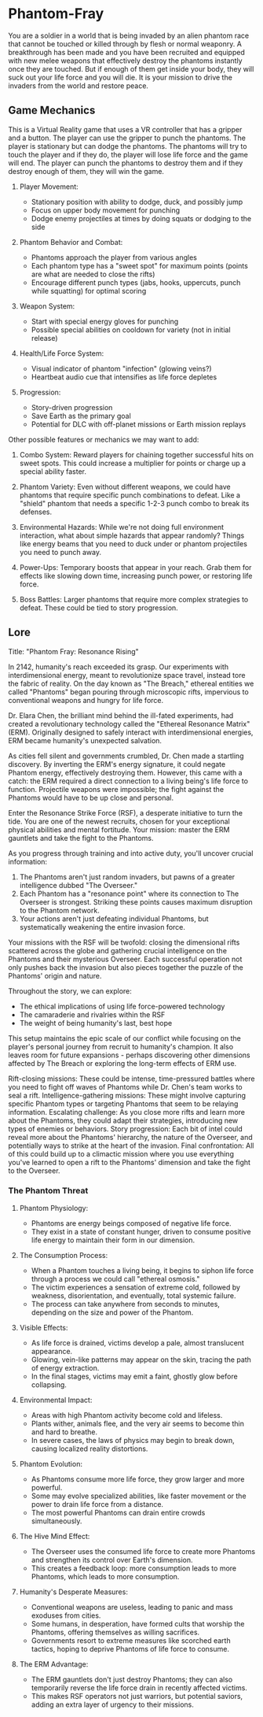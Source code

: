# Phantom-Fray

You are a soldier in a world that is being invaded by an alien phantom race that cannot be touched or killed through by flesh or normal weaponry. A breakthrough has been made and you have been recruited and equipped with new melee weapons that effectively destroy the phantoms instantly once they are touched. But if enough of them get inside your body, they will suck out your life force and you will die. It is your mission to drive the invaders from the world and restore peace.

## Game Mechanics

This is a Virtual Reality game that uses a VR controller that has a gripper and a button. The player can use the gripper to punch the phantoms. The player is stationary but can dodge the phantoms. The phantoms will try to touch the player and if they do, the player will lose life force and the game will end. The player can punch the phantoms to destroy them and if they destroy enough of them, they will win the game.

1. Player Movement:
   - Stationary position with ability to dodge, duck, and possibly jump
   - Focus on upper body movement for punching
   - Dodge enemy projectiles at times by doing squats or dodging to the side

2. Phantom Behavior and Combat:
   - Phantoms approach the player from various angles
   - Each phantom type has a "sweet spot" for maximum points (points are what are needed to close the rifts)
   - Encourage different punch types (jabs, hooks, uppercuts, punch while squatting) for optimal scoring

3. Weapon System:
   - Start with special energy gloves for punching
   - Possible special abilities on cooldown for variety (not in initial release)

4. Health/Life Force System:
   - Visual indicator of phantom "infection" (glowing veins?)
   - Heartbeat audio cue that intensifies as life force depletes

5. Progression:
   - Story-driven progression
   - Save Earth as the primary goal
   - Potential for DLC with off-planet missions or Earth mission replays

Other possible features or mechanics we may want to add:

1. Combo System: Reward players for chaining together successful hits on sweet spots. This could increase a multiplier for points or charge up a special ability faster.

2. Phantom Variety: Even without different weapons, we could have phantoms that require specific punch combinations to defeat. Like a "shield" phantom that needs a specific 1-2-3 punch combo to break its defenses.

3. Environmental Hazards: While we're not doing full environment interaction, what about simple hazards that appear randomly? Things like energy beams that you need to duck under or phantom projectiles you need to punch away.

4. Power-Ups: Temporary boosts that appear in your reach. Grab them for effects like slowing down time, increasing punch power, or restoring life force.

5. Boss Battles: Larger phantoms that require more complex strategies to defeat. These could be tied to story progression.

## Lore

Title: "Phantom Fray: Resonance Rising"

In 2142, humanity's reach exceeded its grasp. Our experiments with interdimensional energy, meant to revolutionize space travel, instead tore the fabric of reality. On the day known as "The Breach," ethereal entities we called "Phantoms" began pouring through microscopic rifts, impervious to conventional weapons and hungry for life force.

Dr. Elara Chen, the brilliant mind behind the ill-fated experiments, had created a revolutionary technology called the "Ethereal Resonance Matrix" (ERM). Originally designed to safely interact with interdimensional energies, ERM became humanity's unexpected salvation.

As cities fell silent and governments crumbled, Dr. Chen made a startling discovery. By inverting the ERM's energy signature, it could negate Phantom energy, effectively destroying them. However, this came with a catch: the ERM required a direct connection to a living being's life force to function. Projectile weapons were impossible; the fight against the Phantoms would have to be up close and personal.

Enter the Resonance Strike Force (RSF), a desperate initiative to turn the tide. You are one of the newest recruits, chosen for your exceptional physical abilities and mental fortitude. Your mission: master the ERM gauntlets and take the fight to the Phantoms.

As you progress through training and into active duty, you'll uncover crucial information:

1. The Phantoms aren't just random invaders, but pawns of a greater intelligence dubbed "The Overseer."
2. Each Phantom has a "resonance point" where its connection to The Overseer is strongest. Striking these points causes maximum disruption to the Phantom network.
3. Your actions aren't just defeating individual Phantoms, but systematically weakening the entire invasion force.

Your missions with the RSF will be twofold: closing the dimensional rifts scattered across the globe and gathering crucial intelligence on the Phantoms and their mysterious Overseer. Each successful operation not only pushes back the invasion but also pieces together the puzzle of the Phantoms' origin and nature.

Throughout the story, we can explore:
- The ethical implications of using life force-powered technology
- The camaraderie and rivalries within the RSF
- The weight of being humanity's last, best hope

This setup maintains the epic scale of our conflict while focusing on the player's personal journey from recruit to humanity's champion. It also leaves room for future expansions - perhaps discovering other dimensions affected by The Breach or exploring the long-term effects of ERM use.

Rift-closing missions: These could be intense, time-pressured battles where you need to fight off waves of Phantoms while Dr. Chen's team works to seal a rift.
Intelligence-gathering missions: These might involve capturing specific Phantom types or targeting Phantoms that seem to be relaying information.
Escalating challenge: As you close more rifts and learn more about the Phantoms, they could adapt their strategies, introducing new types of enemies or behaviors.
Story progression: Each bit of intel could reveal more about the Phantoms' hierarchy, the nature of the Overseer, and potentially ways to strike at the heart of the invasion.
Final confrontation: All of this could build up to a climactic mission where you use everything you've learned to open a rift to the Phantoms' dimension and take the fight to the Overseer.

### The Phantom Threat

1. Phantom Physiology:
   - Phantoms are energy beings composed of negative life force.
   - They exist in a state of constant hunger, driven to consume positive life energy to maintain their form in our dimension.

2. The Consumption Process:
   - When a Phantom touches a living being, it begins to siphon life force through a process we could call "ethereal osmosis."
   - The victim experiences a sensation of extreme cold, followed by weakness, disorientation, and eventually, total systemic failure.
   - The process can take anywhere from seconds to minutes, depending on the size and power of the Phantom.

3. Visible Effects:
   - As life force is drained, victims develop a pale, almost translucent appearance.
   - Glowing, vein-like patterns may appear on the skin, tracing the path of energy extraction.
   - In the final stages, victims may emit a faint, ghostly glow before collapsing.

4. Environmental Impact:
   - Areas with high Phantom activity become cold and lifeless.
   - Plants wither, animals flee, and the very air seems to become thin and hard to breathe.
   - In severe cases, the laws of physics may begin to break down, causing localized reality distortions.

5. Phantom Evolution:
   - As Phantoms consume more life force, they grow larger and more powerful.
   - Some may evolve specialized abilities, like faster movement or the power to drain life force from a distance.
   - The most powerful Phantoms can drain entire crowds simultaneously.

6. The Hive Mind Effect:
   - The Overseer uses the consumed life force to create more Phantoms and strengthen its control over Earth's dimension.
   - This creates a feedback loop: more consumption leads to more Phantoms, which leads to more consumption.

7. Humanity's Desperate Measures:
   - Conventional weapons are useless, leading to panic and mass exoduses from cities.
   - Some humans, in desperation, have formed cults that worship the Phantoms, offering themselves as willing sacrifices.
   - Governments resort to extreme measures like scorched earth tactics, hoping to deprive Phantoms of life force to consume.

8. The ERM Advantage:
   - The ERM gauntlets don't just destroy Phantoms; they can also temporarily reverse the life force drain in recently affected victims.
   - This makes RSF operators not just warriors, but potential saviors, adding an extra layer of urgency to their missions.
